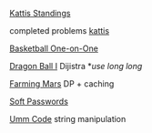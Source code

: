 [Kattis Standings](https://mcpc19.kattis.com/standings)

completed problems [kattis](https://open.kattis.com/contests/dx8h7k)

[Basketball One-on-One](./a.cpp) 

[Dragon Ball I](./f.cpp) Dijistra **use long long*

[Farming Mars](./h.cpp) DP + caching

[Soft Passwords](./i.cpp) 

[Umm Code](./l.py) string manipulation
